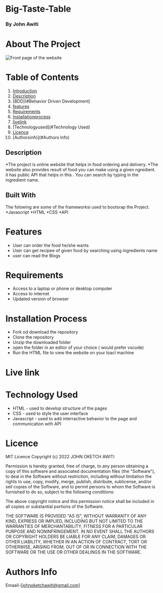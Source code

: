 # Big-Taste-Table
### By John Awiti

# About The Project

![Front page of the website](./images/project%20pic.png)

# Table of Contents
1. [Introduction](#Iintroduction)
2. [Description](#Description)
3. [BDD](#Behavior Driven Development)
4. [features](#Featuress)
5. [Requirements](#Requirements)
6. [Installationprocess](#Installation)
7. [livelink](#Livelink)
8. [Technologyused](#Technology Used)
9. [Licence](#Licence)
10. [Authorsinfo](#Authors Info)


## Description

*The project is online website that helps in food ordering and delivery.
*The website also provides result of food you can make using a given ngredient. it has public API that helps in this . You can search by typing in the ingredient name.

## Built With

The folowing are some of the frameworksi used to bootsrap the Project.
*Javascript
*HTML
*CSS
*API

# Features

* User can order the food he/she wants
* User can get recipee of given food by searching using ingredients name
* user can read the Blogs

# Requirements

* Access to a laptop or phone or desktop computer
* Access to internet
* Updated version of browser

# Installation Process

* Fork od download the repository
* Clone the repository
* Unzip the downloaded folder
* open the folder in an editor of your choice ( would prefer vscode)
* Run the HTML file to view the website on your loacl machine

# Live link

# Technology Used

* HTML - used to develop structure of the pages
* CSS - used to style the user interface
* Javascript - used to add interractive behavior to the page and communication with API

# Licence 

MIT Licence 
Copyright (c) 2022 JOHN OKETCH AWITI

Permission is hereby granted, free of charge, to any person obtaining a copy of this software and associated documentation files (the "Software"), to deal in the Software without restriction, including without limitation the rights to use, copy, modify, merge, publish, distribute, sublicense, and/or sell copies of the Software, and to permit persons to whom the Software is furnished to do so, subject to the following conditions:

The above copyright notice and this permission notice shall be included in all copies or substantial portions of the Software.

THE SOFTWARE IS PROVIDED "AS IS", WITHOUT WARRANTY OF ANY KIND, EXPRESS OR IMPLIED, INCLUDING BUT NOT LIMITED TO THE WARRANTIES OF MERCHANTABILITY, FITNESS FOR A PARTICULAR PURPOSE AND NONINFRINGEMENT. IN NO EVENT SHALL THE AUTHORS OR COPYRIGHT HOLDERS BE LIABLE FOR ANY CLAIM, DAMAGES OR OTHER LIABILITY, WHETHER IN AN ACTION OF CONTRACT, TORT OR OTHERWISE, ARISING FROM, OUT OF OR IN CONNECTION WITH THE SOFTWARE OR THE USE OR OTHER DEALINGS IN THE SOFTWARE. 

# Authors Info

Emaail-[johnoketchawiti@gmail.com]
